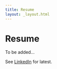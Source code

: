 ```yaml
---
title: Resume
layout: _layout.html
---
```


# Resume

To be added...

See [LinkedIn](https://www.linkedin.com/in/greyhillman/) for latest.
